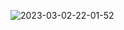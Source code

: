 ![2023-03-02-22-01-52](https://cdn.jsdelivr.net/gh/pleb631/ImgManager@main/img/2023-03-02-22-01-52.png)